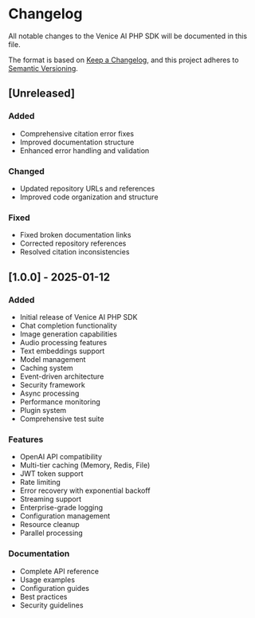 # Changelog

All notable changes to the Venice AI PHP SDK will be documented in this file.

The format is based on [Keep a Changelog](https://keepachangelog.com/en/1.0.0/),
and this project adheres to [Semantic Versioning](https://semver.org/spec/v2.0.0.html).

## [Unreleased]

### Added
- Comprehensive citation error fixes
- Improved documentation structure
- Enhanced error handling and validation

### Changed
- Updated repository URLs and references
- Improved code organization and structure

### Fixed
- Fixed broken documentation links
- Corrected repository references
- Resolved citation inconsistencies

## [1.0.0] - 2025-01-12

### Added
- Initial release of Venice AI PHP SDK
- Chat completion functionality
- Image generation capabilities
- Audio processing features
- Text embeddings support
- Model management
- Caching system
- Event-driven architecture
- Security framework
- Async processing
- Performance monitoring
- Plugin system
- Comprehensive test suite

### Features
- OpenAI API compatibility
- Multi-tier caching (Memory, Redis, File)
- JWT token support
- Rate limiting
- Error recovery with exponential backoff
- Streaming support
- Enterprise-grade logging
- Configuration management
- Resource cleanup
- Parallel processing

### Documentation
- Complete API reference
- Usage examples
- Configuration guides
- Best practices
- Security guidelines